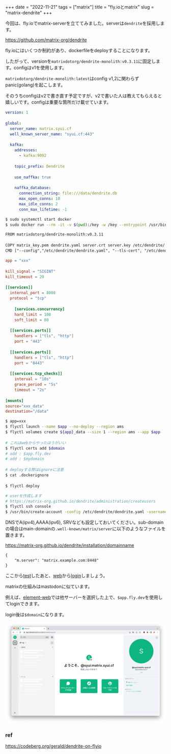 +++
date = "2022-11-21"
tags = ["matrix"]
title = "fly.ioとmatrix"
slug = "matrix-dendrite"
+++

今回は、fly.ioでmatrix-serverを立ててみました。serverは`dendrite`を採用します。

https://github.com/matrix-org/dendrite

fly.ioにはいくつか制約があり、dockerfileをdeployすることになります。

したがって、versionを`matrixdotorg/dendrite-monolith:v0.3.11`に固定します。configはv1を使用します。

`matrixdotorg/dendrite-monolith:latest`はconfig v1,2に関わらずpanic(golang)を起こします。

そのうちconfigはv2で書き直す予定ですが、v2で書いた人は教えてもらえると嬉しいです。configは重要な箇所だけ載せています。

```yml:dendrite.yaml
version: 1

global:
  server_name: matrix.syui.cf
  well_known_server_name: "syui.cf:443"

  kafka:
    addresses:
      - kafka:9092

    topic_prefix: Dendrite
    
    use_naffka: true

    naffka_database:
      connection_string: file:///data/dendrite.db
      max_open_conns: 10
      max_idle_conns: 2
      conn_max_lifetime: -1
```

```sh
$ sudo systemctl start docker
$ sudo docker run --rm -it -v $(pwd):/key -w /key --entrypoint /usr/bin/generate-keys matrixdotorg/dendrite-monolith:v0.3.11 --tls-cert server.crt --tls-key server.key --private-key matrix_key.pem
```

```sh:Dockerfile.txt
FROM matrixdotorg/dendrite-monolith:v0.3.11

COPY matrix_key.pem dendrite.yaml server.crt server.key /etc/dendrite/
CMD ["--config","/etc/dendrite/dendrite.yaml", "--tls-cert", "/etc/dendrite/server.crt", "--tls-key", "/etc/dendrite/server.key"]
```

```yml:fly.toml
app = "xxx"

kill_signal = "SIGINT"
kill_timeout = 20

[[services]]
  internal_port = 8008
  protocol = "tcp"

	[services.concurrency]
	hard_limit = 100
    soft_limit = 80

  [[services.ports]]
    handlers = ["tls", "http"]
    port = "443"

  [[services.ports]]
    handlers = ["tls", "http"]
    port = "8443"

  [[services.tcp_checks]]
    interval = "10s"
    grace_period = "5s"
    timeout = "2s"

[mounts]
source="xxx_data"
destination="/data"
```

```sh
$ app=xxx
$ flyctl launch --name $app --no-deploy --region ams
$ flyctl volumes create ${app}_data --size 1 --region ams --app $app

# これはwebからやったほうがいい 
$ flyctl certs add $domain
# add : $app.fly.dev
# add : $mydomain

# deployする際はignoreに注意
$ cat .dockerignore

$ flyctl deploy
```

```sh
# userを作成します
# https://matrix-org.github.io/dendrite/administration/createusers
$ flyctl ssh console
$ /usr/bin/create-account -config /etc/dendrite/dendrite.yaml -username USERNAME -password xxx
```

DNSでA(ipv4),AAAA(ipv6), SRVなども設定しておいてください。sub-domainの場合はmain-domainの`.well-known/matrix/server`に以下のようなファイルを置きます。

https://matrix-org.github.io/dendrite/installation/domainname

```
{
    "m.server": "matrix.example.com:8448"
}
```

ここから[test](https://federationtester.matrix.org/)したあと、[web](https://matrix.org/)から[login](https://matrix.to/)しましょう。

matrixの仕組みはmastodonに似ています。

例えば、[element-web](https://app.element.io/#/login)では他サーバーを選択した上で、`$app.fly.dev`を使用してloginできます。

login後は`$domain`になります。

![](https://raw.githubusercontent.com/syui/img/master/other/matrix-server-origin.png)

### ref

https://codeberg.org/gerald/dendrite-on-flyio


